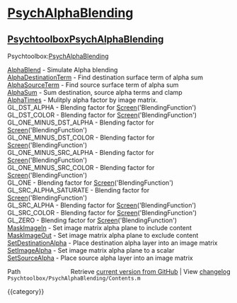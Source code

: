 # [PsychAlphaBlending](PsychAlphaBlending)
## [Psychtoolbox](Psychtoolbox)[PsychAlphaBlending](PsychAlphaBlending)

Psychtoolbox:[PsychAlphaBlending](PsychAlphaBlending)  
  
  
  [AlphaBlend](AlphaBlend)              - Simulate Alpha blending  
  [AlphaDestinationTerm](AlphaDestinationTerm)    - Find destination surface term of alpha sum  
  [AlphaSourceTerm](AlphaSourceTerm)         - Find source surface term of alpha sum  
  [AlphaSum](AlphaSum)                - Sum destination, source alpha terms and clamp   
  [AlphaTimes](AlphaTimes)              - Mulitply alpha factor by image matrix.  
  GL\_DST\_ALPHA            - Blending factor for [Screen](Screen)('BlendingFunction')    
  GL\_DST\_COLOR            - Blending factor for [Screen](Screen)('BlendingFunction')   
  GL\_ONE\_MINUS\_DST\_ALPHA  - Blending factor for [Screen](Screen)('BlendingFunction')   
  GL\_ONE\_MINUS\_DST\_COLOR  - Blending factor for [Screen](Screen)('BlendingFunction')   
  GL\_ONE\_MINUS\_SRC\_ALPHA  - Blending factor for [Screen](Screen)('BlendingFunction')   
  GL\_ONE\_MINUS\_SRC\_COLOR  - Blending factor for [Screen](Screen)('BlendingFunction')   
  GL\_ONE                  - Blending factor for [Screen](Screen)('BlendingFunction')   
  GL\_SRC\_ALPHA\_SATURATE   - Blending factor for [Screen](Screen)('BlendingFunction')  
  GL\_SRC\_ALPHA            - Blending factor for [Screen](Screen)('BlendingFunction')  
  GL\_SRC\_COLOR            - Blending factor for [Screen](Screen)('BlendingFunction')   
  GL\_ZERO                 - Blending factor for [Screen](Screen)('BlendingFunction')   
  [MaskImageIn](MaskImageIn)             - Set image matrix alpha plane to include content   
  [MaskImageOut](MaskImageOut)            - Set image matrix alpha plane to exclude content  
  [SetDestinationAlpha](SetDestinationAlpha)     - Place destination alpha layer into an image matrix     
  [SetImageAlpha](SetImageAlpha)           - Set image matrix alpha plane to a scalar  
  [SetSourceAlpha](SetSourceAlpha)          - Place source alpha layer into an image matrix     




<div class="code_header" style="text-align:right;">
  <span style="float:left;">Path&nbsp;&nbsp;</span> <span class="counter">Retrieve <a href=
  "https://raw.github.com/Psychtoolbox-3/Psychtoolbox-3/beta/Psychtoolbox/PsychAlphaBlending/Contents.m">current version from GitHub</a> | View <a href=
  "https://github.com/Psychtoolbox-3/Psychtoolbox-3/commits/beta/Psychtoolbox/PsychAlphaBlending/Contents.m">changelog</a></span>
</div>
<div class="code">
  <code>Psychtoolbox/PsychAlphaBlending/Contents.m</code>
</div>

{{category}}